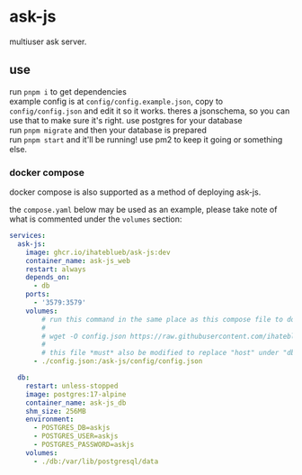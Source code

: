 # ask-js

multiuser ask server.

## use
run `pnpm i` to get dependencies\
example config is at `config/config.example.json`, copy to `config/config.json` and edit it so it works. theres a jsonschema, so you can use that to make sure it's right. use postgres for your database\
run `pnpm migrate` and then your database is prepared\
run `pnpm start` and it'll be running! use pm2 to keep it going or something else.

### docker compose
docker compose is also supported as a method of deploying ask-js.

the `compose.yaml` below may be used as an example, please take note of what is commented under the `volumes` section:
```yaml
services:
  ask-js:
    image: ghcr.io/ihateblueb/ask-js:dev
    container_name: ask-js_web
    restart: always
    depends_on:
      - db
    ports:
      - '3579:3579'
    volumes:
        # run this command in the same place as this compose file to download the example configuration file, *must* be done before starting:
        #
        # wget -O config.json https://raw.githubusercontent.com/ihateblueb/ask-js/refs/heads/main/config/config.example.json
        #
        # this file *must* also be modified to replace "host" under "db" with "db", any other changes are of personal preference
      - ./config.json:/ask-js/config/config.json

  db:
    restart: unless-stopped
    image: postgres:17-alpine
    container_name: ask-js_db
    shm_size: 256MB
    environment:
      - POSTGRES_DB=askjs
      - POSTGRES_USER=askjs
      - POSTGRES_PASSWORD=askjs
    volumes:
      - ./db:/var/lib/postgresql/data
```